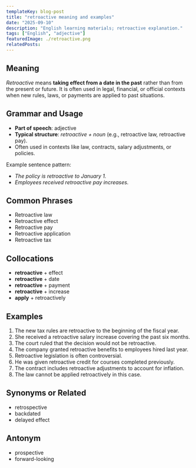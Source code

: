 ```yaml
---
templateKey: blog-post
title: "retroactive meaning and examples"
date: "2025-09-10"
description: "English learning materials; retroactive explanation."
tags: ["English", "adjective"]
featuredImage: ./retroactive.png
relatedPosts:
---
```


## Meaning

_Retroactive_ means **taking effect from a date in the past** rather than from the present or future. It is often used in legal, financial, or official contexts when new rules, laws, or payments are applied to past situations.

## Grammar and Usage

- **Part of speech**: adjective
- **Typical structure**: _retroactive + noun_ (e.g., retroactive law, retroactive pay).
- Often used in contexts like law, contracts, salary adjustments, or policies.

Example sentence pattern:

- _The policy is retroactive to January 1._
- _Employees received retroactive pay increases._

## Common Phrases

- Retroactive law
- Retroactive effect
- Retroactive pay
- Retroactive application
- Retroactive tax

## Collocations

- **retroactive** + effect
- **retroactive** + date
- **retroactive** + payment
- **retroactive** + increase
- **apply** + retroactively

## Examples

1. The new tax rules are retroactive to the beginning of the fiscal year.
2. She received a retroactive salary increase covering the past six months.
3. The court ruled that the decision would not be retroactive.
4. The company granted retroactive benefits to employees hired last year.
5. Retroactive legislation is often controversial.
6. He was given retroactive credit for courses completed previously.
7. The contract includes retroactive adjustments to account for inflation.
8. The law cannot be applied retroactively in this case.

## Synonyms or Related

- retrospective
- backdated
- delayed effect

## Antonym

- prospective
- forward-looking
